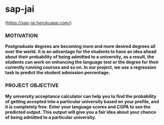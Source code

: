 # sap-jai
(https://sap-jai.herokuapp.com/)

### MOTIVATION
**Postgraduate degrees are becoming more and more desired degrees all over the world. It is an advantage for the students to have an idea ahead about their probability of being admitted to a university, as a result, the students can work on enhancing the language test or the degree for their currently running courses and so on. In our project, we use a regression task to predict the student admission percentage.**

### PROJECT OBJECTIVE
**My university acceptance calculator can help you to find the probability of getting accepted into a particular university based on your profile, and it is completely free. Enter your language scores and CGPA to see the predicted output. This output will give you a fair idea about your chance of being admitted to a particular university.**
